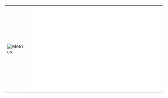 <table>
  <tr>
    <td><img src="/github-metrics.svg" alt="Metrics"></td>
    <td><img src="/metrics-plugin-isocalendar-fullyear.svg" alt="Achievements"></td>
  </tr>
</table>